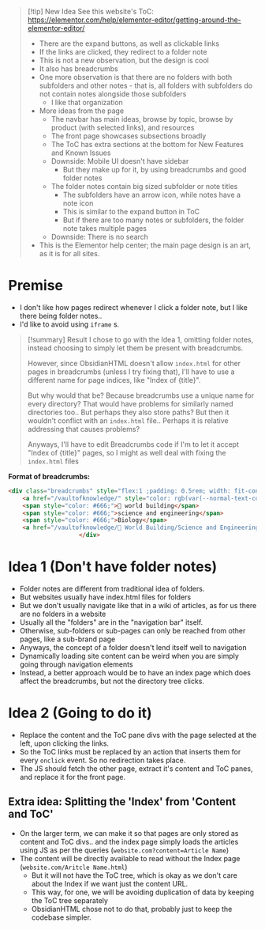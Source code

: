 > [!tip] New Idea
> See this website's ToC: https://elementor.com/help/elementor-editor/getting-around-the-elementor-editor/
> - There are the expand buttons, as well as clickable links
> - If the links are clicked, they redirect to a folder note
> - This is not a new observation, but the design is cool
> - It also has breadcrumbs
> - One more observation is that there are no folders with both subfolders and other notes - that is, all folders with subfolders do not contain notes alongside those subfolders
> 	- I like that organization
> - More ideas from the page
> 	- The navbar has main ideas, browse by topic, browse by product (with selected links), and resources
> 	- The front page showcases subsections broadly
> 	- The ToC has extra sections at the bottom for New Features and Known Issues
> 	- Downside: Mobile UI doesn't have sidebar
> 		- But they make up for it, by using breadcrumbs and good folder notes
> 	- The folder notes contain big sized subfolder or note titles
> 		- The subfolders have an arrow icon, while notes have a note icon
> 		- This is similar to the expand button in ToC
> 		- But if there are too many notes or subfolders, the folder note takes multiple pages
> 	- Downside: There is no search
> - This is the Elementor help center; the main page design is an art, as it is for all sites.
# Premise
- I don't like how pages redirect whenever I click a folder note, but I like there being folder notes..
- I'd like to avoid using `iframe` s.

> [!summary] Result
> I chose to go with the Idea 1, omitting folder notes, instead choosing to simply let them be present with breadcrumbs.
> 
> However, since ObsidianHTML doesn't allow `index.html` for other pages in breadcrumbs (unless I try fixing that), I'll have to use a different name for page indices, like "Index of {title}".
> 
> But why would that be? Because breadcrumbs use a unique name for every directory? That would have problems for similarly named directories too.. But perhaps they also store paths? But then it wouldn't conflict with an `index.html` file.. Perhaps it is relative addressing that causes problems?
> 
> Anyways, I'll have to edit Breadcrumbs code if I'm to let it accept "Index of {title}" pages, so I might as well deal with fixing the `index.html` files

**Format of breadcrumbs:**

```HTML
<div class="breadcrumbs" style="flex:1 ;padding: 0.5rem; width: fit-content;display: inline;border-radius: 0.2rem;">
	<a href="/vaultofknowledge/" style="color: rgb(var(--normal-text-color));">Home</a>
	<span style="color: #666;">🔮 world building</span>
	<span style="color: #666;">science and engineering</span>
	<span style="color: #666;">Biology</span>
	<a href="/vaultofknowledge/🔮 World Building/Science and Engineering/Biology/Brownian Motors.html">Brownian Motors</a>
                    </div>
```

# Idea 1 (Don't have folder notes)
- Folder notes are different from traditional idea of folders.
- But websites usually have index.html files for folders
- But we don't usually navigate like that in a wiki of articles, as for us there are no folders in a website
- Usually all the "folders" are in the "navigation bar" itself.
- Otherwise, sub-folders or sub-pages can only be reached from other pages, like a sub-brand page
- Anyways, the concept of a folder doesn't lend itself well to navigation
- Dynamically loading site content can be weird when you are simply going through navigation elements
- Instead, a better approach would be to have an index page which does affect the breadcrumbs, but not the directory tree clicks.
# Idea 2 (Going to do it)
- Replace the content and the ToC pane divs with the page selected at the left, upon clicking the links.
- So the ToC links must be replaced by an action that inserts them for every `onclick` event. So no redirection takes place.
- The JS should fetch the other page, extract it's content and ToC panes, and replace it for the front page.
## Extra idea: Splitting the 'Index' from 'Content and ToC'
- On the larger term, we can make it so that pages are only stored as content and ToC divs.. and the index page simply loads the articles using JS as per the queries (`website.com?content=Article Name`)
- The content will be directly available to read without the Index page (`website.com/Aritcle Name.html`)
	- But it will not have the ToC tree, which is okay as we don't care about the Index if we want just the content URL.
	- This way, for one, we will be avoiding duplication of data by keeping the ToC tree separately
	- ObsidianHTML chose not to do that, probably just to keep the codebase simpler.